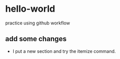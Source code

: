 # hello-world
practice using github workflow

## add some changes
- I put a new section and try the itemize command.
